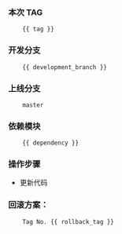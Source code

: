 ### 本次 TAG

```
    {{ tag }}
```

### 开发分支

```
    {{ development_branch }}
```

### 上线分支

```
    master
```

### 依赖模块

```
    {{ dependency }}
```

### 操作步骤

- 更新代码

### 回滚方案：

```
    Tag No. {{ rollback_tag }}
```
